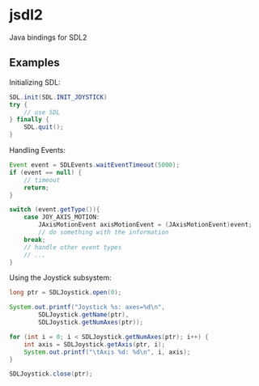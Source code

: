 # jsdl2

Java bindings for SDL2

## Examples

Initializing SDL:
```java
SDL.init(SDL.INIT_JOYSTICK)
try {
    // use SDL
} finally {
    SDL.quit();    
}
```

Handling Events:
```java
Event event = SDLEvents.waitEventTimeout(5000);
if (event == null) {
    // timeout
    return;
}

switch (event.getType()){
    case JOY_AXIS_MOTION:
        JAxisMotionEvent axisMotionEvent = (JAxisMotionEvent)event;
        // do something with the information
    break;
    // handle other event types
    // ... 
}
```

Using the Joystick subsystem:
```java
long ptr = SDLJoystick.open(0);

System.out.printf("Joystick %s: axes=%d\n",
        SDLJoystick.getName(ptr),
        SDLJoystick.getNumAxes(ptr));

for (int i = 0; i < SDLJoystick.getNumAxes(ptr); i++) {
    int axis = SDLJoystick.getAxis(ptr, i);
    System.out.printf("\tAxis %d: %d\n", i, axis);
}

SDLJoystick.close(ptr);
```
